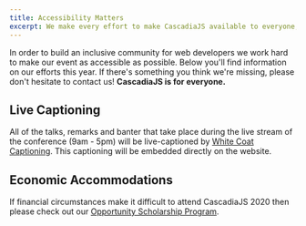 ```yaml
---
title: Accessibility Matters
excerpt: We make every effort to make CascadiaJS available to everyone, join us!
---
```


In order to build an inclusive community for web developers we work hard to make our event as accessible as possible. Below you'll find information on our efforts this year. If there's something you think we're missing, please don't hesitate to contact us! **CascadiaJS is for everyone.**

## Live Captioning

All of the talks, remarks and banter that take place during the live stream of the conference (9am - 5pm) will be live-captioned by [White Coat Captioning](https://www.whitecoatcaptioning.com/). This captioning will be embedded directly on the website.

## Economic Accommodations

If financial circumstances make it difficult to attend CascadiaJS 2020 then please check out our [Opportunity Scholarship Program](/scholarships). 
